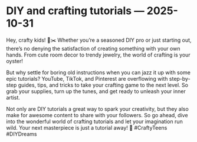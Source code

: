 # DIY and crafting tutorials — 2025-10-31

Hey, crafty kids! 🎨✂️ Whether you’re a seasoned DIY pro or just starting out, there’s no denying the satisfaction of creating something with your own hands. From cute room decor to trendy jewelry, the world of crafting is your oyster!

But why settle for boring old instructions when you can jazz it up with some epic tutorials? YouTube, TikTok, and Pinterest are overflowing with step-by-step guides, tips, and tricks to take your crafting game to the next level. So grab your supplies, turn up the tunes, and get ready to unleash your inner artist.

Not only are DIY tutorials a great way to spark your creativity, but they also make for awesome content to share with your followers. So go ahead, dive into the wonderful world of crafting tutorials and let your imagination run wild. Your next masterpiece is just a tutorial away! 🌟 #CraftyTeens #DIYDreams